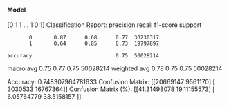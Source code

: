 #### Model
[0 1 1 ... 1 0 1]
Classification Report:
              precision    recall  f1-score   support

           0       0.87      0.68      0.77  30230317
           1       0.64      0.85      0.73  19797897

    accuracy                           0.75  50028214
   macro avg       0.75      0.77      0.75  50028214
weighted avg       0.78      0.75      0.75  50028214

Accuracy: 0.748307964781633
Confusion Matrix:
[[20669147  9561170]
 [ 3030533 16767364]]
Confusion Matrix (%):
[[41.31498078 19.11155573]
 [ 6.05764779 33.5158157 ]]
